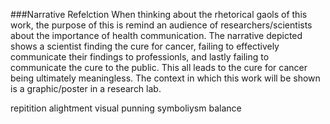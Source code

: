 ###Narrative Refelction
When thinking about the rhetorical gaols of this work, the purpose of this is remind an audience of researchers/scientists about the importance of health communication. The narrative depicted shows a scientist finding the cure for cancer, failing to effectively communicate their findings to professionls, and lastly failing to communicate the cure to the public. This all leads to the cure for cancer being ultimately meaningless. The context in which this work will be shown is a graphic/poster in a research lab. 

repitition
alightment
visual punning
symboliysm
balance
